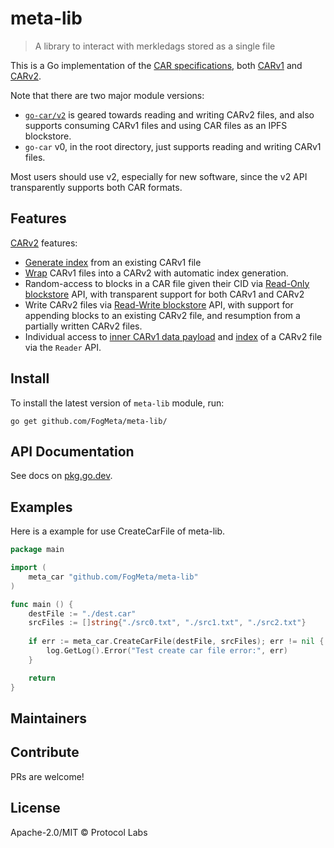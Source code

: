 meta-lib
==================

> A library to interact with merkledags stored as a single file

This is a Go implementation of the [CAR specifications](https://ipld.io/specs/transport/car/), both [CARv1](https://ipld.io/specs/transport/car/carv1/) and [CARv2](https://ipld.io/specs/transport/car/carv2/).

Note that there are two major module versions:

* [`go-car/v2`](v2/) is geared towards reading and writing CARv2 files, and also
  supports consuming CARv1 files and using CAR files as an IPFS blockstore.
* `go-car` v0, in the root directory, just supports reading and writing CARv1 files.

Most users should use v2, especially for new software, since the v2 API transparently supports both CAR formats.

## Features

[CARv2](v2) features:
* [Generate index](https://pkg.go.dev/github.com/ipld/go-car/v2#GenerateIndex) from an existing CARv1 file
* [Wrap](https://pkg.go.dev/github.com/ipld/go-car/v2#WrapV1) CARv1 files into a CARv2 with automatic index generation.
* Random-access to blocks in a CAR file given their CID via [Read-Only blockstore](https://pkg.go.dev/github.com/ipld/go-car/v2/blockstore#NewReadOnly) API, with transparent support for both CARv1 and CARv2
* Write CARv2 files via [Read-Write blockstore](https://pkg.go.dev/github.com/ipld/go-car/v2/blockstore#OpenReadWrite) API, with support for appending blocks to an existing CARv2 file, and resumption from a partially written CARv2 files.
* Individual access to [inner CARv1 data payload]((https://pkg.go.dev/github.com/ipld/go-car/v2#Reader.DataReader)) and [index]((https://pkg.go.dev/github.com/ipld/go-car/v2#Reader.IndexReader)) of a CARv2 file via the `Reader` API.

## Install

To install the latest version of `meta-lib` module, run:
```shell script
go get github.com/FogMeta/meta-lib/
```

## API Documentation
See docs on [pkg.go.dev](https://pkg.go.dev/github.com/ipld/go-car).

## Examples
Here is a example for use CreateCarFile of meta-lib.
```go
package main

import (
    meta_car "github.com/FogMeta/meta-lib"
)

func main () {
    destFile := "./dest.car"
    srcFiles := []string{"./src0.txt", "./src1.txt", "./src2.txt"}
	
    if err := meta_car.CreateCarFile(destFile, srcFiles); err != nil {
        log.GetLog().Error("Test create car file error:", err)
    }

    return
}

```
## Maintainers

## Contribute

PRs are welcome!

## License

Apache-2.0/MIT © Protocol Labs
